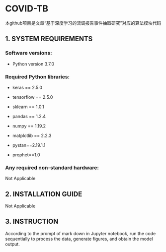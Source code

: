 # COVID-TB
本github项目是文章“基于深度学习的流调报告事件抽取研究”对应的算法模块代码

## 1. SYSTEM REQUIREMENTS

### Software versions:

+ Python version 3.7.0 

### Required Python libraries:
+ keras == 2.5.0

+ tensorflow == 2.5.0

+ sklearn == 1.0.1

+ pandas == 1.2.4

+ numpy == 1.19.2

+ matplotlib == 2.2.3

+ pystan==2.19.1.1

+ prophet==1.0

### Any required non-standard hardware:
Not Applicable

## 2. INSTALLATION GUIDE
Not Applicable

## 3. INSTRUCTION
According to the prompt of mark down in Jupyter notebook, run the code sequentially to process the data, generate figures, and obtain the model output.
